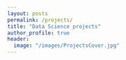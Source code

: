 ```yaml
---
layout: posts
permalink: /projects/
title: "Data Science projects"
author_profile: true
header:
  image: "/images/ProjectsCover.jpg"
---
```



